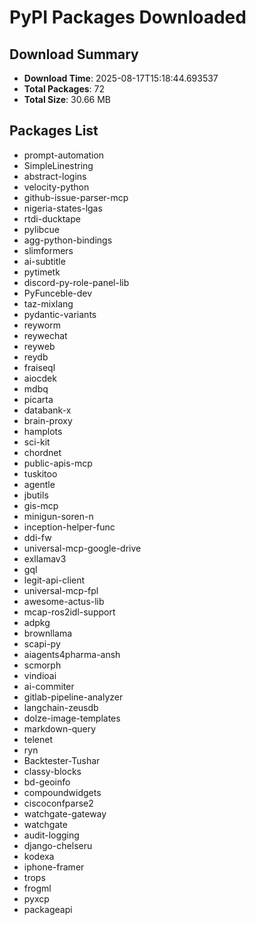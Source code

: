 # PyPI Packages Downloaded

## Download Summary
- **Download Time**: 2025-08-17T15:18:44.693537
- **Total Packages**: 72
- **Total Size**: 30.66 MB

## Packages List
- prompt-automation
- SimpleLinestring
- abstract-logins
- velocity-python
- github-issue-parser-mcp
- nigeria-states-lgas
- rtdi-ducktape
- pylibcue
- agg-python-bindings
- slimformers
- ai-subtitle
- pytimetk
- discord-py-role-panel-lib
- PyFunceble-dev
- taz-mixlang
- pydantic-variants
- reyworm
- reywechat
- reyweb
- reydb
- fraiseql
- aiocdek
- mdbq
- picarta
- databank-x
- brain-proxy
- hamplots
- sci-kit
- chordnet
- public-apis-mcp
- tuskitoo
- agentle
- jbutils
- gis-mcp
- minigun-soren-n
- inception-helper-func
- ddi-fw
- universal-mcp-google-drive
- exllamav3
- gql
- legit-api-client
- universal-mcp-fpl
- awesome-actus-lib
- mcap-ros2idl-support
- adpkg
- brownllama
- scapi-py
- aiagents4pharma-ansh
- scmorph
- vindioai
- ai-commiter
- gitlab-pipeline-analyzer
- langchain-zeusdb
- dolze-image-templates
- markdown-query
- telenet
- ryn
- Backtester-Tushar
- classy-blocks
- bd-geoinfo
- compoundwidgets
- ciscoconfparse2
- watchgate-gateway
- watchgate
- audit-logging
- django-chelseru
- kodexa
- iphone-framer
- trops
- frogml
- pyxcp
- packageapi
